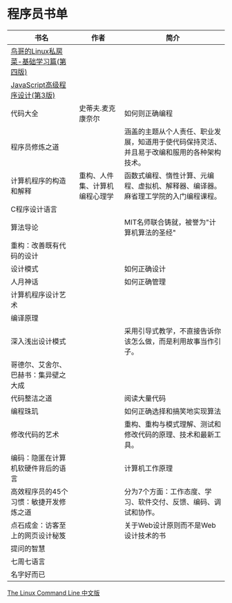 # 程序员书单

| 书名                                                         | 作者                           | 简介                                                         |
| ------------------------------------------------------------ | ------------------------------ | ------------------------------------------------------------ |
| [鸟哥的Linux私房菜-基础学习篇(第四版)](https://github.com/songhuiqing/book) |                                |                                                              |
| [JavaScript高级程序设计(第3版)](https://github.com/shihyu/JavaScript/tree/master/books) |                                |                                                              |
| 代码大全                                                     | 史蒂夫.麦克康奈尔              | 如何则正确编程                                               |
| 程序员修炼之道                                               |                                | 涵盖的主题从个人责任、职业发展，知道用于使代码保持灵活、并且易于改编和服用的各种架构技术。 |
| 计算机程序的构造和解释                                       | 重构、人件集、计算机编程心理学 | 函数式编程、惰性计算、元编程、虚拟机、解释器、编译器。麻省理工学院的入门编程课程。 |
| C程序设计语言                                                |                                |                                                              |
| 算法导论                                                     |                                | MIT名师联合铸就，被誉为"计算机算法的圣经"                    |
| 重构：改善既有代码的设计                                     |                                |                                                              |
| 设计模式                                                     |                                | 如何正确设计                                                 |
| 人月神话                                                     |                                | 如何正确管理                                                 |
| 计算机程序设计艺术                                           |                                |                                                              |
| 编译原理                                                     |                                |                                                              |
| 深入浅出设计模式                                             |                                | 采用引导式教学，不直接告诉你该怎么做，而是利用故事当作引子。 |
| 哥德尔、艾舍尔、巴赫书：集异壁之大成                         |                                |                                                              |
| 代码整洁之道                                                 |                                | 阅读大量代码                                                 |
| 编程珠玑                                                     |                                | 如何正确选择和搞笑地实现算法                                 |
| 修改代码的艺术                                               |                                | 重构、重构与模式理解、测试和修改代码的原理、技术和最新工具。 |
| 编码：隐匿在计算机软硬件背后的语言                           |                                | 计算机工作原理                                               |
| 高效程序员的45个习惯：敏捷开发修炼之道                       |                                | 分为7个方面：工作态度、学习、软件交付、反馈、编码、调试和协作。 |
| 点石成金：访客至上的网页设计秘笈                             |                                | 关于Web设计原则而不是Web设计技术的书                         |
| 提问的智慧                                                   |                                |                                                              |
| 七周七语言                                                   |                                |                                                              |
| 名字好而已                                                   |                                |                                                              |



[The Linux Command Line 中文版 ](https://www.kancloud.cn/thinkphp/linux-command-line/content/39431.md)

